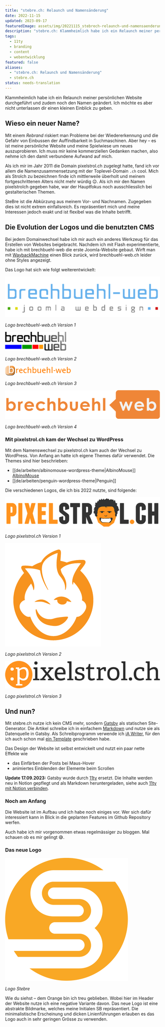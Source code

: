 ```yaml
---
title: "stebre.ch: Relaunch und Namensänderung"
date: 2022-11-15
updated: 2023-09-17
featuredImage: assets/img/20221115_stebrech-relaunch-und-namensaenderung.png
description: "stebre.ch: Klammheimlich habe ich ein Relaunch meiner persönlichen Website durchgeführt und zudem noch den Namen geändert. Ich möchte es aber nicht unterlassen dir einen kleinen Einblick zu geben."
tags:
  - 11ty
  - branding
  - content
  - webentwicklung
featured: false
aliases:
  - "stebre.ch: Relaunch und Namensänderung"
  - stebre.ch
status: needs-translation
---
```

Klammheimlich habe ich ein Relaunch meiner persönlichen Website durchgeführt und zudem noch den Namen geändert. Ich möchte es aber nicht unterlassen dir einen kleinen Einblick zu geben.

## Wieso ein neuer Name?

Mit einem _Rebrand_ riskiert man Probleme bei der Wiedererkennung und die Gefahr von Einbussen der Auffindbarkeit in Suchmaschinen. Aber hey – es ist meine persönliche Website und meine Spielwiese um neues auszuprobieren. Ich muss mir keine kommerziellen Gedanken machen, also nehme ich den damit verbundene Aufwand auf mich.

Als ich mir im Jahr 2011 die Domain pixelstrol.ch zugelegt hatte, fand ich vor allem die Namenzusammensetzung mit der Toplevel-Domain `.ch` cool. Mich als Strolch zu bezeichnen finde ich mittlerweile überholt und meinem fortgeschrittenen Alters nicht mehr würdig 😉. Als ich mir den Namen pixelstrolch gegeben habe, war der Hauptfokus noch ausschliesslich bei gestalterischen Themen.

SteBre ist die Abkürzung aus meinem Vor- und Nachnamen. Zugegeben dies ist nicht extrem einfallsreich. Es repräsentiert mich und meine Interessen jedoch exakt und ist flexibel was die Inhalte betrifft.

## Die Evolution der Logos und die benutzten CMS

Bei jedem Domainwechsel habe ich mir auch ein anderes Werkzeug für das Erstellen von Websites beigebracht. Nachdem ich mit Flash experimentierte, habe ich mit brechbuehl-web die erste Joomla-Website gebaut. Wirft man mit [WaybackMachine](https://web.archive.org/web/20091015000000*/brechbuehl-web.ch) einen Blick zurück, wird brechbuehl-web.ch leider ohne Styles angezeigt.

Das Logo hat sich wie folgt weiterentwickelt:

![Logo brechbuehl-web.ch Version 1](assets/img/20221115_stebrech-relaunch-und-namensaenderung_1.png)

_Logo brechbuehl-web.ch Version 1_

![Logo brechbuehl-web.ch Version 2](assets/img/20221115_stebrech-relaunch-und-namensaenderung_2.png)

_Logo brechbuehl-web.ch Version 2_

![Logo brechbuehl-web.ch Version 3](assets/img/20221115_stebrech-relaunch-und-namensaenderung_3.png)

_Logo brechbuehl-web.ch Version 3_

![Logo brechbuehl-web.ch Version 4](assets/img/20221115_stebrech-relaunch-und-namensaenderung_4.png)

_Logo brechbuehl-web.ch Version 4_

### Mit pixelstrol.ch kam der Wechsel zu WordPress

Mit dem Namenswechsel zu pixelstrol.ch kam auch der Wechsel zu WordPress. Von Anfang an hatte ich eigene Themes dafür verwendet. Die Themes sind hier beschrieben:

- [[de/arbeiten/albinomouse-wordpress-theme|AlbinoMouse]] [AlbinoMouse](/arbeiten/albinomouse-wordpress-theme)
- [[de/arbeiten/penguin-wordpress-theme|Penguin]]

Die verschiedenen Logos, die ich bis 2022 nutzte, sind folgende:

![Logo pixelstrol.ch Version 1](assets/img/20221115_stebrech-relaunch-und-namensaenderung_5.png)

_Logo pixelstrol.ch Version 1_

![Logo pixelstrol.ch Version 2](assets/img/20221115_stebrech-relaunch-und-namensaenderung_6.png)

_Logo pixelstrol.ch Version 2_

![Logo pixelstrol.ch Version 3](assets/img/20221115_stebrech-relaunch-und-namensaenderung_7.png)

_Logo pixelstrol.ch Version 3_

## Und nun?

Mit stebre.ch nutze ich kein CMS mehr, sondern [Gatsby](https://www.gatsbyjs.com/) als statischen Site-Generator. Die Artikel schreibe ich in einfachem [Markdown](https://de.wikipedia.org/wiki/Markdown) und nutze sie als Datenquelle in Gatsby. Als Schreibprogramm verwende ich [iA Writer](https://ia.net/de/writer), für den ich auch schon mal [ein Template](/portfolio/firia) geschrieben habe.

Das Design der Website ist selbst entwickelt und nutzt ein paar nette Effekte wie

- das Einfärben der Posts bei Maus-Hover
- animiertes Einblenden der Elemente beim Scrollen

**Update 17.09.2023:** Gatsby wurde durch [11ty](https://www.11ty.dev/) ersetzt. Die Inhalte werden neu in Notion gepflegt und als Markdown heruntergeladen, siehe auch [11ty mit Notion verbinden](https://stebre.ch/blog/2023/09/11ty-mit-notion-verbinden/).

### Noch am Anfang

Die Website ist im Aufbau und ich habe noch einiges vor. Wer sich dafür interessiert kann in Blick in die geplanten Features im Github Repository werfen.

Auch habe ich mir vorgenommen etwas regelmässiger zu bloggen. Mal schauen ob es mir gelingt 😅.

### Das neue Logo

![Logo Stebre](assets/img/20221115_stebrech-relaunch-und-namensaenderung_8.png)

_Logo Stebre_

Wie du siehst – dem Orange bin ich treu geblieben. Wobei hier im Header der Website nutze ich eine negative Variante davon. Das neue Logo ist eine abstrakte Bildmarke, welches meine Initialen SB repräsentiert. Die minimalistische Erscheinung und dicken Linienführungen erlauben es das Logo auch in sehr geringen Grösse zu verwenden.

